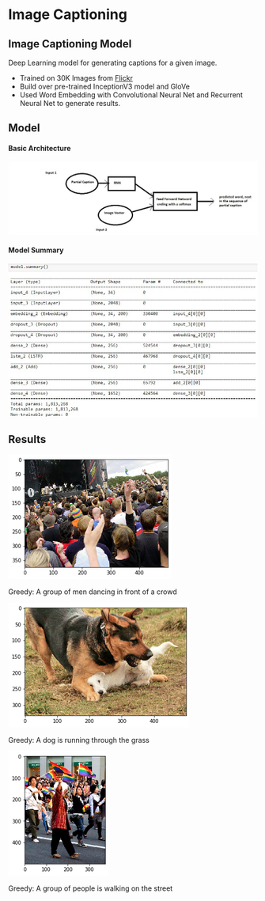 # Image Captioning
## Image Captioning Model
Deep Learning model for generating captions for a given image.
- Trained on 30K Images from [Flickr](https://www.kaggle.com/hsankesara/flickr-imag(-datas)t)
- Build over pre-trained InceptionV3 model and GloVe
- Used Word Embedding with Convolutional Neural Net and Recurrent Neural Net to generate results.

## Model
#### Basic Architecture
![Basic Architecture](https://raw.githubusercontent.com/deepanshu1999/Image_Captioning/master/r1.jpeg)
#### Model Summary
![Model Summary](https://raw.githubusercontent.com/deepanshu1999/Image_Captioning/master/model_summary.jpeg)
## Results
![](https://raw.githubusercontent.com/deepanshu1999/Image_Captioning/master/res1.png)

Greedy: A group of men dancing in front of a crowd

![](https://raw.githubusercontent.com/deepanshu1999/Image_Captioning/master/re2.png)

Greedy: A dog is running through the grass

![](https://raw.githubusercontent.com/deepanshu1999/Image_Captioning/master/res3.png)

Greedy: A group of people is walking on the street
